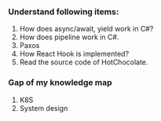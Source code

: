 ### Understand following items:

1. How does async/await, yield work in C#?
1. How does pipeline work in C#.
1. Paxos
1. How React Hook is implemented?
1. Read the source code of HotChocolate.


### Gap of my knowledge map
1. K8S
1. System design